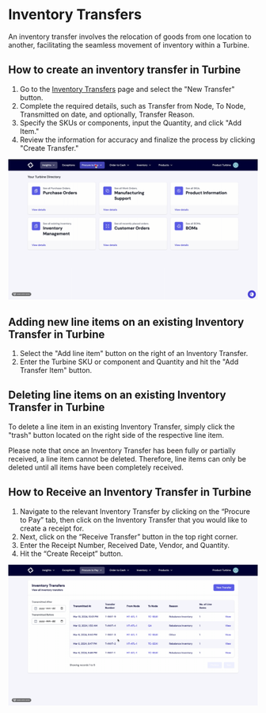 # Inventory Transfers

An inventory transfer involves the relocation of goods from one location to another, facilitating the seamless movement of inventory within a Turbine.

## How to create an inventory transfer in Turbine

1. Go to the [Inventory Transfers](https://app.helloturbine.com/app/inventory-transfers) page and select the "New Transfer" button.
2. Complete the required details, such as Transfer from Node, To Node, Transmitted on date, and optionally, Transfer Reason.
3. Specify the SKUs or components, input the Quantity, and click "Add Item."
4. Review the information for accuracy and finalize the process by clicking "Create Transfer."

![Work Orders](../../static/img/inventory_transfer.gif)

## Adding new line items on an existing Inventory Transfer in Turbine

1. Select the "Add line item" button on the right of an Inventory Transfer.
2. Enter the Turbine SKU or component and Quantity and hit the "Add Transfer Item" button.

## Deleting line items on an existing Inventory Transfer in Turbine

To delete a line item in an existing Inventory Transfer, simply click the "trash" button located on the right side of the respective line item.

Please note that once an Inventory Transfer has been fully or partially received, a line item cannot be deleted. Therefore, line items can only be deleted until all items have been completely received.

## How to Receive an Inventory Transfer in Turbine

1. Navigate to the relevant Inventory Transfer by clicking on the “Procure to Pay” tab, then click on the Inventory Transfer that you would like to create a receipt for.
2. Next, click on the “Receive Transfer” button in the top right corner.
3. Enter the Receipt Number, Received Date, Vendor, and Quantity.
4. Hit the “Create Receipt” button.

![Work Orders](../../static/img/transfer_receipt.gif)
